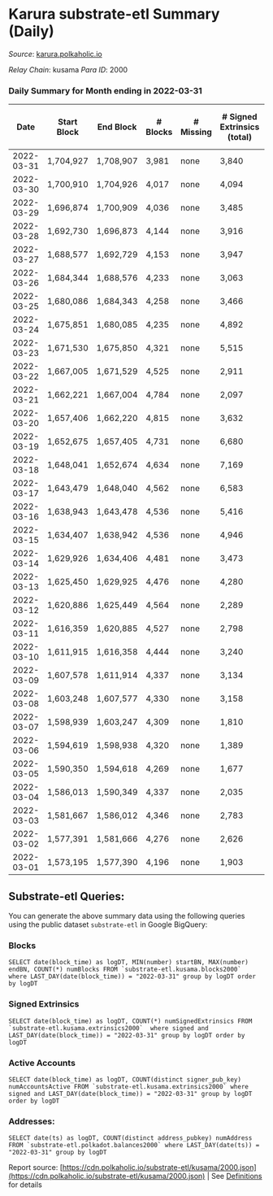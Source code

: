 # Karura substrate-etl Summary (Daily)

_Source_: [karura.polkaholic.io](https://karura.polkaholic.io)

*Relay Chain*: kusama
*Para ID*: 2000



### Daily Summary for Month ending in 2022-03-31


| Date | Start Block | End Block | # Blocks | # Missing | # Signed Extrinsics (total) | # Active Accounts | # Addresses with Balances | # Events | # Transfers | # XCM Transfers In | # XCM Transfers Out |
| ---- | ----------- | --------- | -------- | --------- | --------------------------- | ----------------- | ------------------------- | -------- | ----------- | ------------------ | ------------------- |
| 2022-03-31 | 1,704,927 | 1,708,907 | 3,981 | none  | 3,840 | 540 | 88,193 | 64,822 | 10,284 ($3,449,158.26) | 278 ($545,006.24) | 296 ($551,036.44) |
| 2022-03-30 | 1,700,910 | 1,704,926 | 4,017 | none  | 4,094 | 594 | 88,208 | 66,608 | 10,571 ($3,066,776.21) | 187 ($443,572.26) | 269 ($535,754.82) |
| 2022-03-29 | 1,696,874 | 1,700,909 | 4,036 | none  | 3,485 | 631 | 88,173 | 60,529 | 8,467 ($2,593,122.99) | 125 ($194,388.18) | 148 ($300,031.26) |
| 2022-03-28 | 1,692,730 | 1,696,873 | 4,144 | none  | 3,916 | 963 | 88,137 | 62,669 | 8,512 ($1,760,840.92) | 98 ($151,070.04) | 125 ($229,062.26) |
| 2022-03-27 | 1,688,577 | 1,692,729 | 4,153 | none  | 3,947 | 586 | 88,120 | 64,054 | 8,352 ($2,453,750.08) | 107 ($275,117.89) | 124 ($215,131.67) |
| 2022-03-26 | 1,684,344 | 1,688,576 | 4,233 | none  | 3,063 | 546 | 87,979 | 58,350 | 7,549 ($1,341,830.06) | 68 ($80,789.14) | 107 ($382,135.80) |
| 2022-03-25 | 1,680,086 | 1,684,343 | 4,258 | none  | 3,466 | 654 | 87,952 | 61,625 | 7,892 ($1,602,051.37) | 91 ($143,769.01) | 100 ($244,161.84) |
| 2022-03-24 | 1,675,851 | 1,680,085 | 4,235 | none  | 4,892 | 973 | 87,931 | 72,077 | 9,763 ($1,833,698.78) | 112 ($175,945.56) | 119 ($165,866.09) |
| 2022-03-23 | 1,671,530 | 1,675,850 | 4,321 | none  | 5,515 | 1,092 | 87,757 | 78,152 | 11,180 ($1,473,770.89) | 147 ($154,940.43) | 134 ($432,091.99) |
| 2022-03-22 | 1,667,005 | 1,671,529 | 4,525 | none  | 2,911 | 606 | 87,695 | 59,170 | 7,449 ($2,030,737.57) | 143 ($202,435.92) | 150 ($264,866.53) |
| 2022-03-21 | 1,662,221 | 1,667,004 | 4,784 | none  | 2,097 | 335 | 87,661 | 53,130 | 4,957 ($5,603,307.47) | 65 ($86,197.52) | 116 ($315,177.58) |
| 2022-03-20 | 1,657,406 | 1,662,220 | 4,815 | none  | 3,632 | 511 | 87,633 | 64,882 | 6,257 ($2,028,206.26) | 76 ($147,545.78) | 164 ($315,820.74) |
| 2022-03-19 | 1,652,675 | 1,657,405 | 4,731 | none  | 6,680 | 1,146 | 87,351 | 88,381 | 8,092 ($1,061,046.39) | 61 ($112,810.86) | 152 ($129,024.77) |
| 2022-03-18 | 1,648,041 | 1,652,674 | 4,634 | none  | 7,169 | 1,188 | 86,954 | 91,502 | 8,363 ($4,525,271.70) | 68 ($108,258.13) | 109 ($183,391.38) |
| 2022-03-17 | 1,643,479 | 1,648,040 | 4,562 | none  | 6,583 | 1,286 | 86,683 | 84,257 | 7,425 ($755,030.07) | 69 ($73,710.03) | 99 ($283,867.82) |
| 2022-03-16 | 1,638,943 | 1,643,478 | 4,536 | none  | 5,416 | 959 | 85,654 | 75,640 | 6,958 ($1,345,688.40) | 97 ($121,742.50) | 98 ($115,041.57) |
| 2022-03-15 | 1,634,407 | 1,638,942 | 4,536 | none  | 4,946 | 812 | 84,959 | 72,418 | 7,157 ($1,084,777.43) | 132 ($134,873.31) | 114 ($145,223.91) |
| 2022-03-14 | 1,629,926 | 1,634,406 | 4,481 | none  | 3,473 | 539 | 84,458 | 61,531 | 5,984 ($2,081,184.41) | 165 ($317,578.62) | 99 ($335,979.42) |
| 2022-03-13 | 1,625,450 | 1,629,925 | 4,476 | none  | 4,280 | 643 | 84,185 | 67,391 | 6,434 ($952,673.12) | 106 ($155,908.10) | 90 ($155,837.28) |
| 2022-03-12 | 1,620,886 | 1,625,449 | 4,564 | none  | 2,289 | 379 | 83,813 | 53,574 | 4,715 ($565,258.01) | 98 ($92,807.85) | 76 ($390,723.66) |
| 2022-03-11 | 1,616,359 | 1,620,885 | 4,527 | none  | 2,798 | 365 | 83,662 | 57,349 | 5,542 ($1,560,686.99) | 145 ($470,633.21) | 137 ($372,193.48) |
| 2022-03-10 | 1,611,915 | 1,616,358 | 4,444 | none  | 3,240 | 434 | 83,580 | 59,707 | 6,038 ($2,121,668.47) | 153 ($85,875.89) | 116 ($286,150.31) |
| 2022-03-09 | 1,607,578 | 1,611,914 | 4,337 | none  | 3,134 | 468 | 83,517 | 58,618 | 5,738 ($1,785,856.34) | 199 ($156,955.72) | 178 ($237,371.02) |
| 2022-03-08 | 1,603,248 | 1,607,577 | 4,330 | none  | 3,158 | 509 | 83,447 | 58,024 | 5,553 ($1,366,756.01) | 157 ($346,360.57) | 73 ($288,277.35) |
| 2022-03-07 | 1,598,939 | 1,603,247 | 4,309 | none  | 1,810 | 253 | 83,415 | 47,339 | 4,367 ($1,397,033.26) | 35 ($30,039.47) | 56 ($112,577.78) |
| 2022-03-06 | 1,594,619 | 1,598,938 | 4,320 | none  | 1,389 | 221 | 83,396 | 44,425 | 3,889 ($914,683.19) | 30 ($89,627.34) | 56 ($71,531.56) |
| 2022-03-05 | 1,590,350 | 1,594,618 | 4,269 | none  | 1,677 | 367 | 83,382 | 46,071 | 4,017 ($861,891.10) | 49 ($74,649.92) | 78 ($78,470.92) |
| 2022-03-04 | 1,586,013 | 1,590,349 | 4,337 | none  | 2,035 | 527 | 83,464 | 49,747 | 4,510 ($1,344,839.51) | 66 ($133,792.63) | 67 ($73,077.00) |
| 2022-03-03 | 1,581,667 | 1,586,012 | 4,346 | none  | 2,783 | 634 | 83,703 | 54,917 | 5,525 ($1,661,093.04) | 63 ($122,518.21) | 105 ($154,340.50) |
| 2022-03-02 | 1,577,391 | 1,581,666 | 4,276 | none  | 2,626 | 662 | 83,858 | 77,129 | 11,290 ($1,241,240.63) | 64 ($94,849.42) | 100 ($188,471.97) |
| 2022-03-01 | 1,573,195 | 1,577,390 | 4,196 | none  | 1,903 | 266 | 78,256 | 47,412 | 4,562 ($1,695,034.93) | 42 ($53,322.28) | 98 ($332,862.22) |

## Substrate-etl Queries:
You can generate the above summary data using the following queries using the public dataset `substrate-etl` in Google BigQuery:


### Blocks
```
SELECT date(block_time) as logDT, MIN(number) startBN, MAX(number) endBN, COUNT(*) numBlocks FROM `substrate-etl.kusama.blocks2000`  where LAST_DAY(date(block_time)) = "2022-03-31" group by logDT order by logDT
```


### Signed Extrinsics
```
SELECT date(block_time) as logDT, COUNT(*) numSignedExtrinsics FROM `substrate-etl.kusama.extrinsics2000`  where signed and LAST_DAY(date(block_time)) = "2022-03-31" group by logDT order by logDT
```


### Active Accounts
```
SELECT date(block_time) as logDT, COUNT(distinct signer_pub_key) numAccountsActive FROM `substrate-etl.kusama.extrinsics2000` where signed and LAST_DAY(date(block_time)) = "2022-03-31" group by logDT order by logDT
```


### Addresses:
```
SELECT date(ts) as logDT, COUNT(distinct address_pubkey) numAddress FROM `substrate-etl.polkadot.balances2000` where LAST_DAY(date(ts)) = "2022-03-31" group by logDT
```



Report source: [https://cdn.polkaholic.io/substrate-etl/kusama/2000.json](https://cdn.polkaholic.io/substrate-etl/kusama/2000.json) | See [Definitions](/DEFINITIONS.md) for details
